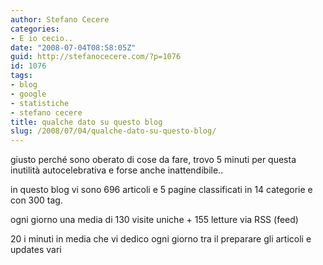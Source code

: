 ```yaml
---
author: Stefano Cecere
categories:
- E io cecio..
date: "2008-07-04T08:58:05Z"
guid: http://stefanocecere.com/?p=1076
id: 1076
tags:
- blog
- google
- statistiche
- stefano cecere
title: qualche dato su questo blog
slug: /2008/07/04/qualche-dato-su-questo-blog/
---
```


giusto perché sono oberato di cose da fare, trovo 5 minuti per questa inutilità autocelebrativa e forse anche inattendibile..

in questo blog vi sono 696 articoli e 5 pagine classificati in 14 categorie e con 300 tag.

ogni giorno una media di 130 visite uniche + 155 letture via RSS (feed)

20 i minuti in media che vi dedico ogni giorno tra il preparare gli articoli e updates vari